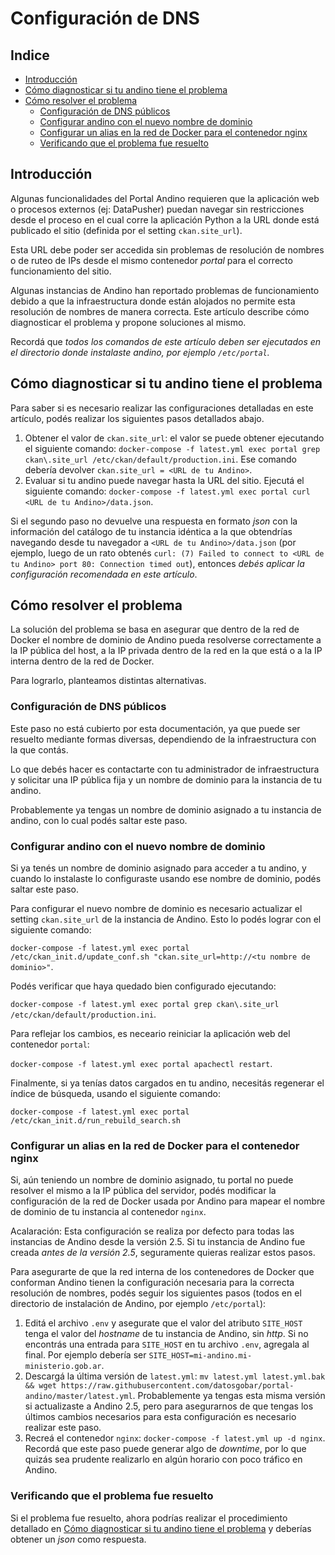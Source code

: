 # Configuración de DNS

<!-- START doctoc generated TOC please keep comment here to allow auto update -->
<!-- DON'T EDIT THIS SECTION, INSTEAD RE-RUN doctoc TO UPDATE -->
## Indice

- [Introducción](#introduccion)
- [Cómo diagnosticar si tu andino tiene el problema](#como-diagnosticar-si-tu-andino-tiene-el-problema)
- [Cómo resolver el problema](#como-resolver-el-problema)
    - [Configuración de DNS públicos](#configuracion-de-dns-publicos)
    - [Configurar andino con el nuevo nombre de dominio](#configurar-andino-con-el-nuevo-nombre-de-dominio)
    - [Configurar un alias en la red de Docker para el contenedor nginx](#configurar-un-alias-en-la-red-de-docker-para-el-contenedor-nginx)
    - [Verificando que el problema fue resuelto](#verificando-que-el-problema-fue-resuelto)

<!-- END doctoc generated TOC please keep comment here to allow auto update -->


## Introducción

Algunas funcionalidades del Portal Andino requieren que la aplicación web o procesos externos (ej: DataPusher) puedan navegar sin restricciones desde el proceso en el cual corre la aplicación Python a la URL donde está publicado el sitio (definida por el setting `ckan.site_url`).

Esta URL debe poder ser accedida sin problemas de resolución de nombres o de ruteo de IPs desde el mismo contenedor _portal_ para el correcto funcionamiento del sitio.

Algunas instancias de Andino han reportado problemas de funcionamiento debido a que la infraestructura donde están alojados no permite esta resolución de nombres de manera correcta. Este artículo describe cómo diagnosticar el problema y propone soluciones al mismo.

Recordá que _todos los comandos de este artículo deben ser ejecutados en el directorio donde instalaste andino, por ejemplo `/etc/portal`._


## Cómo diagnosticar si tu andino tiene el problema

Para saber si es necesario realizar las configuraciones detalladas en este artículo, podés realizar los siguientes pasos detallados abajo.

1. Obtener el valor de `ckan.site_url`: el valor se puede obtener ejecutando el siguiente comando: `docker-compose -f latest.yml exec portal grep ckan\.site_url /etc/ckan/default/production.ini`. Ese comando debería devolver `ckan.site_url = <URL de tu Andino>`.
2. Evaluar si tu andino puede navegar hasta la URL del sitio. Ejecutá el siguiente comando: `docker-compose -f latest.yml exec portal curl <URL de tu Andino>/data.json`.

Si el segundo paso no devuelve una respuesta en formato _json_ con la información del catálogo de tu instancia idéntica a la que obtendrías navegando desde tu navegador a `<URL de tu Andino>/data.json` (por ejemplo, luego de un rato obtenés `curl: (7) Failed to connect to <URL de tu Andino> port 80: Connection timed out`), entonces _debés aplicar la configuración recomendada en este artículo_.

## Cómo resolver el problema

La solución del problema se basa en asegurar que dentro de la red de Docker el nombre de dominio de Andino pueda resolverse correctamente a la IP pública del host, a la IP privada dentro de la red en la que está o a la IP interna dentro de la red de Docker.

Para lograrlo, planteamos distintas alternativas.

### Configuración de DNS públicos

Este paso no está cubierto por esta documentación, ya que puede ser resuelto mediante formas diversas, dependiendo de la infraestructura con la que contás.

Lo que debés hacer es contactarte con tu administrador de infraestructura y solicitar una IP pública fija y un nombre de dominio para la instancia de tu andino.

Probablemente ya tengas un nombre de dominio asignado a tu instancia de andino, con lo cual podés saltar este paso.

### Configurar andino con el nuevo nombre de dominio

Si ya tenés un nombre de dominio asignado para acceder a tu andino, y cuando lo instalaste lo configuraste usando ese nombre de dominio, podés saltar este paso.

Para configurar el nuevo nombre de dominio es necesario actualizar el setting `ckan.site_url` de la instancia de Andino. Esto lo podés lograr con el siguiente comando:

`docker-compose -f latest.yml exec portal /etc/ckan_init.d/update_conf.sh "ckan.site_url=http://<tu nombre de dominio>"`.

Podés verificar que haya quedado bien configurado ejecutando:

`docker-compose -f latest.yml exec portal grep ckan\.site_url /etc/ckan/default/production.ini`.

Para reflejar los cambios, es neceario reiniciar la aplicación web del contenedor `portal`:

`docker-compose -f latest.yml exec portal apachectl restart`.

Finalmente, si ya tenías datos cargados en tu andino, necesitás regenerar el índice de búsqueda, usando el siguiente comando:

`docker-compose -f latest.yml exec portal /etc/ckan_init.d/run_rebuild_search.sh`

### Configurar un alias en la red de Docker para el contenedor nginx

Si, aún teniendo un nombre de dominio asignado, tu portal no puede resolver el mismo a la IP pública del servidor, podés modificar la configuración de la red de Docker usada por Andino para mapear el nombre de dominio de tu instancia al contenedor `nginx`.

Acalaración: Esta configuración se realiza por defecto para todas las instancias de Andino desde la versión 2.5. Si tu instancia de Andino fue creada *antes de la versión 2.5*, seguramente quieras realizar estos pasos.

Para asegurarte de que la red interna de los contenedores de Docker que conforman Andino tienen la configuración necesaria para la correcta resolución de nombres, podés seguir los siguientes pasos (todos en el directorio de instalación de Andino, por ejemplo `/etc/portal`):

1. Editá el archivo `.env` y asegurate que el valor del atributo `SITE_HOST` tenga el valor del _hostname_ de tu instancia de Andino, sin _http_. Si no encontrás una entrada para `SITE_HOST` en tu archivo `.env`, agregala al final. Por ejemplo debería ser `SITE_HOST=mi-andino.mi-ministerio.gob.ar`.
1. Descargá la última versión de `latest.yml`: `mv latest.yml latest.yml.bak && wget https://raw.githubusercontent.com/datosgobar/portal-andino/master/latest.yml`. Probablemente ya tengas esta misma versión si actualizaste a Andino 2.5, pero para asegurarnos de que tengas los últimos cambios necesarios para esta configuración es necesario realizar este paso.
2. Recreá el contenedor `nginx`: `docker-compose -f latest.yml up -d nginx`. Recordá que este paso puede generar algo de _downtime_, por lo que quizás sea prudente realizarlo en algún horario con poco tráfico en Andino.

### Verificando que el problema fue resuelto

Si el problema fue resuelto, ahora podrías realizar el procedimiento detallado en [Cómo diagnosticar si tu andino tiene el problema](#como-diagnosticar-si-tu-andino-tiene-el-problema) y deberías obtener un _json_ como respuesta.

